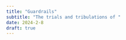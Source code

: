 ```yaml
---
title: "Guardrails"
subtitle: "The trials and tribulations of "
date: 2024-2-8
draft: true
---
```

<!--stackedit_data:
eyJoaXN0b3J5IjpbMjI5MDkyMjIzXX0=
-->